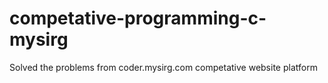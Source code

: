 # competative-programming-c-mysirg
Solved the problems from coder.mysirg.com competative website platform
